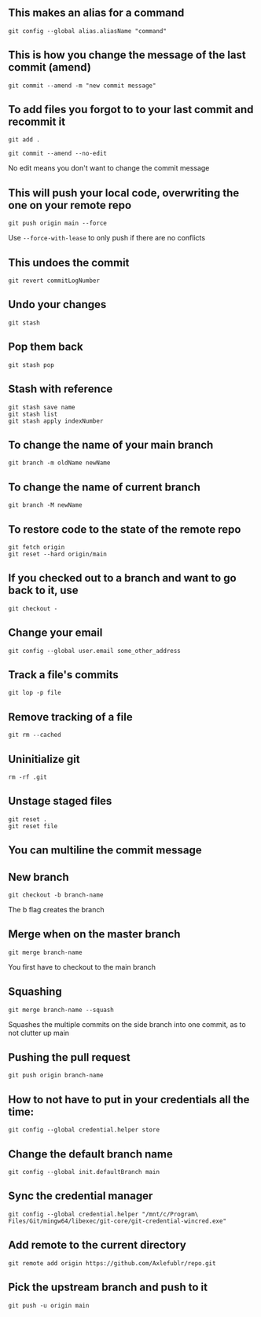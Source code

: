 ## This makes an alias for a command

`git config --global alias.aliasName "command"`

## This is how you change the message of the last commit (amend)

`git commit --amend -m "new commit message"`

## To add files you forgot to to your last commit and recommit it

`git add .`

`git commit --amend --no-edit`

No edit means you don't want to change the commit message

## This will push your local code, overwriting the one on your remote repo

`git push origin main --force`

Use `--force-with-lease` to only push if there are no conflicts

## This undoes the commit

`git revert commitLogNumber`

## Undo your changes

`git stash`

## Pop them back

`git stash pop`

## Stash with reference

```
git stash save name
git stash list
git stash apply indexNumber
```

## To change the name of your main branch

`git branch -m oldName newName`

## To change the name of current branch

`git branch -M newName`

## To restore code to the state of the remote repo

```
git fetch origin
git reset --hard origin/main
```

## If you checked out to a branch and want to go back to it, use

`git checkout -`

## Change your email

`git config --global user.email some_other_address`

## Track a file's commits

`git lop -p file`

## Remove tracking of a file

`git rm --cached`

## Uninitialize git

`rm -rf .git`

## Unstage staged files

```
git reset .
git reset file
```

## You can multiline the commit message

## New branch

`git checkout -b branch-name`

The b flag creates the branch

## Merge when on the master branch

`git merge branch-name`

You first have to checkout to the main branch

## Squashing

`git merge branch-name --squash`

Squashes the multiple commits on the side branch into one commit, as to not clutter up main

## Pushing the pull request

`git push origin branch-name`

## How to not have to put in your credentials all the time:

`git config --global credential.helper store`

## Change the default branch name
`git config --global init.defaultBranch main`

## Sync the credential manager

`git config --global credential.helper "/mnt/c/Program\ Files/Git/mingw64/libexec/git-core/git-credential-wincred.exe"`

## Add remote to the current directory

`git remote add origin https://github.com/Axlefublr/repo.git`

## Pick the upstream branch and push to it

`git push -u origin main`